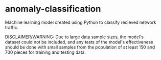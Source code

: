 # anomaly-classification
 Machine learning model created using Python to classify recieved network traffic.

DISCLAIMER/WARNING: Due to large data sample sizes, the model's dataset could not be included, and any tests of the model's effectiveness should be done with small samples from the population of at least 150 and 700 pieces for training and testing data.
